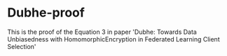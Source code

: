 # Dubhe-proof

This is the proof of the Equation 3 in paper 'Dubhe: Towards Data Unbiasedness with HomomorphicEncryption in Federated Learning Client Selection'
